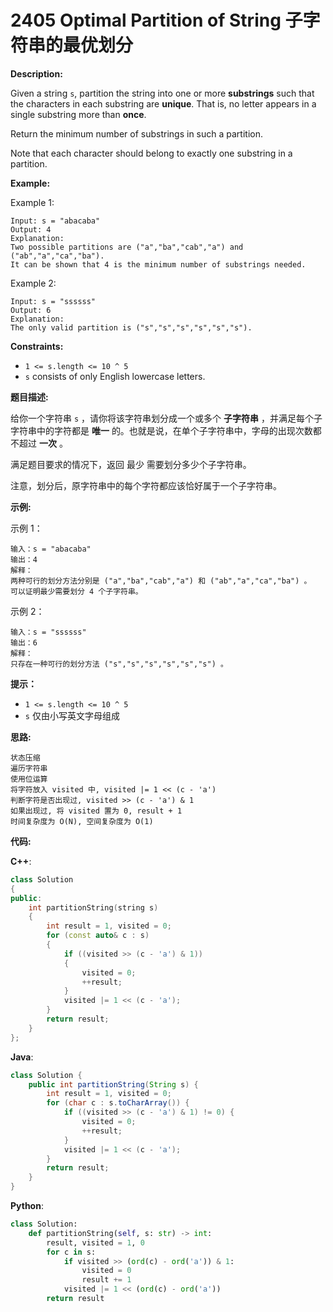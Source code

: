 # 2405 Optimal Partition of String 子字符串的最优划分

__Description:__

Given a string `s`, partition the string into one or more __substrings__ such that the characters in each substring are __unique__. That is, no letter appears in a single substring more than __once__.

Return the minimum number of substrings in such a partition.

Note that each character should belong to exactly one substring in a partition.

__Example:__

Example 1:

```text
Input: s = "abacaba"
Output: 4
Explanation:
Two possible partitions are ("a","ba","cab","a") and ("ab","a","ca","ba").
It can be shown that 4 is the minimum number of substrings needed.
```

Example 2:

```text
Input: s = "ssssss"
Output: 6
Explanation:
The only valid partition is ("s","s","s","s","s","s").
```

__Constraints:__

- `1 <= s.length <= 10 ^ 5`
- `s` consists of only English lowercase letters.

__题目描述:__

给你一个字符串 `s` ，请你将该字符串划分成一个或多个 __子字符串__ ，并满足每个子字符串中的字符都是 __唯一__ 的。也就是说，在单个子字符串中，字母的出现次数都不超过 __一次__ 。

满足题目要求的情况下，返回 最少 需要划分多少个子字符串。

注意，划分后，原字符串中的每个字符都应该恰好属于一个子字符串。

__示例:__

示例 1：

```text
输入：s = "abacaba"
输出：4
解释：
两种可行的划分方法分别是 ("a","ba","cab","a") 和 ("ab","a","ca","ba") 。
可以证明最少需要划分 4 个子字符串。
```

示例 2：

```text
输入：s = "ssssss"
输出：6
解释：
只存在一种可行的划分方法 ("s","s","s","s","s","s") 。
```

__提示：__

- `1 <= s.length <= 10 ^ 5`
- `s` 仅由小写英文字母组成

__思路:__

```text
状态压缩
遍历字符串
使用位运算
将字符放入 visited 中, visited |= 1 << (c - 'a')
判断字符是否出现过, visited >> (c - 'a') & 1
如果出现过, 将 visited 置为 0, result + 1
时间复杂度为 O(N), 空间复杂度为 O(1)
```

__代码:__

__C++__:

```C++
class Solution 
{
public:
    int partitionString(string s) 
    {
        int result = 1, visited = 0;
        for (const auto& c : s) 
        {
            if ((visited >> (c - 'a') & 1)) 
            {
                visited = 0;
                ++result;
            }
            visited |= 1 << (c - 'a');
        }
        return result;
    }
};
```

__Java__:

```Java
class Solution {
    public int partitionString(String s) {
        int result = 1, visited = 0;
        for (char c : s.toCharArray()) {
            if ((visited >> (c - 'a') & 1) != 0) {
                visited = 0;
                ++result;
            }
            visited |= 1 << (c - 'a');
        }
        return result;
    }
}
```

__Python__:

```Python
class Solution:
    def partitionString(self, s: str) -> int:
        result, visited = 1, 0
        for c in s:
            if visited >> (ord(c) - ord('a')) & 1:
                visited = 0
                result += 1
            visited |= 1 << (ord(c) - ord('a'))
        return result
```
